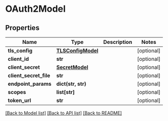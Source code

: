 # OAuth2Model

## Properties
Name | Type | Description | Notes
------------ | ------------- | ------------- | -------------
**tls_config** | [**TLSConfigModel**](TLSConfigModel.md) |  | [optional] 
**client_id** | **str** |  | [optional] 
**client_secret** | [**SecretModel**](SecretModel.md) |  | [optional] 
**client_secret_file** | **str** |  | [optional] 
**endpoint_params** | **dict(str, str)** |  | [optional] 
**scopes** | **list[str]** |  | [optional] 
**token_url** | **str** |  | [optional] 

[[Back to Model list]](../README.md#documentation-for-models) [[Back to API list]](../README.md#documentation-for-api-endpoints) [[Back to README]](../README.md)



